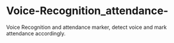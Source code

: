 # Voice-Recognition_attendance-
Voice Recognition and attendance marker, detect voice and mark attendance accordingly.
